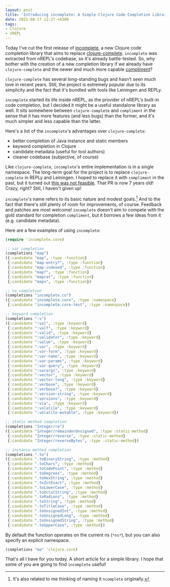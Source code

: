 ```yaml
---
layout: post
title: 'Introducing incomplete: A Simple Clojure Code Completion Library'
date: 2021-08-17 12:27 +0300
tags:
- Clojure
- nREPL
---
```


Today I've cut the first release of
[incomplete](https://github.com/nrepl/incomplete), a new Clojure code completion
library that aims to replace
[clojure-complete](https://github.com/ninjudd/clojure-complete). `incomplete`
was extracted from nREPL's codebase, so it's already battle-tested. So, why
bother with the creation of a new completion library if we already have
`clojure-complete` and the newer and much more capable
[compliment](https://github.com/alexander-yakushev/compliment)?

`clojure-complete` has several long-standing bugs and hasn't seen much love in recent years.
Still, the project is extremely popular due to its simplicity and the fact that it's
bundled with tools like Leiningen and REPLy.

`incomplete` started its life inside nREPL, as the provider of nREPL's built-in code
completion, but I decided it might be a useful standalone library as well.
It sits somewhere between `clojure-complete` and `compliment` in the sense that it has
more features (and less bugs) than the former, and it's much simpler and less capable than the
latter.

Here's a list of the `incomplete`'s advantages over `clojure-complete`:

* better completion of Java instance and static members
* keyword completion in Clojure
* candidate metadata (useful for tool authors)
* cleaner codebase (subjective, of course)

Like `clojure-complete`, `incomplete`'s entire implementation is in a single
namespace.  The long-term goal for the project is to replace `clojure-complete`
in REPLy and Leiningen. I hoped to replace it with `compliment` in the past, but
it turned out [this was not
feasible](https://github.com/trptcolin/reply/pull/153). That PR is now 7 years
old! Crazy, right? Still, I haven't given up!

`incomplete`'s name refers to its basic nature and modest goals.[^1]
And to the fact that there's still plenty of room for improvements, of course.
Feedback and patches are most welcome!
`incomplete` doesn't aim to compete with the gold standard for completion `compliment`, but it borrows a few ideas from it (e.g. candidate metadata).

Here are a few examples of using `incomplete`:

``` clojure
(require 'incomplete.core)

;; var completion
(completions "map")
({:candidate "map", :type :function}
 {:candidate "map-entry?", :type :function}
 {:candidate "map-indexed", :type :function}
 {:candidate "map?", :type :function}
 {:candidate "mapcat", :type :function}
 {:candidate "mapv", :type :function})

;; ns completion
(completions "incomplete.co")
({:candidate "incomplete.core", :type :namespace}
 {:candidate "incomplete.core-test", :type :namespace})

;; keyword completion
(completions ":v")
({:candidate ":val", :type :keyword}
 {:candidate ":valf", :type :keyword}
 {:candidate ":valid", :type :keyword}
 {:candidate ":validator", :type :keyword}
 {:candidate ":value", :type :keyword}
 {:candidate ":var", :type :keyword}
 {:candidate ":var-form", :type :keyword}
 {:candidate ":var-name", :type :keyword}
 {:candidate ":var-params", :type :keyword}
 {:candidate ":var-query", :type :keyword}
 {:candidate ":varargs", :type :keyword}
 {:candidate ":vector", :type :keyword}
 {:candidate ":vector-long", :type :keyword}
 {:candidate ":verbose", :type :keyword}
 {:candidate ":verbose?", :type :keyword}
 {:candidate ":version-string", :type :keyword}
 {:candidate ":versions", :type :keyword}
 {:candidate ":via", :type :keyword}
 {:candidate ":volatile", :type :keyword}
 {:candidate ":volatile-mutable", :type :keyword})

;; static method completion
(completions "Integer/re")
({:candidate "Integer/remainderUnsigned", :type :static-method}
 {:candidate "Integer/reverse", :type :static-method}
 {:candidate "Integer/reverseBytes", :type :static-method})

;; instance method completion
(completions ".to")
({:candidate ".toBinaryString", :type :method}
 {:candidate ".toChars", :type :method}
 {:candidate ".toCodePoint", :type :method}
 {:candidate ".toDegrees", :type :method}
 {:candidate ".toHexString", :type :method}
 {:candidate ".toIntExact", :type :method}
 {:candidate ".toLowerCase", :type :method}
 {:candidate ".toOctalString", :type :method}
 {:candidate ".toRadians", :type :method}
 {:candidate ".toString", :type :method}
 {:candidate ".toTitleCase", :type :method}
 {:candidate ".toUnsignedInt", :type :method}
 {:candidate ".toUnsignedLong", :type :method}
 {:candidate ".toUnsignedString", :type :method}
 {:candidate ".toUpperCase", :type :method})
```

By default the function operates on the current ns (`*ns*`), but you
can also specify an explicit namespace.

``` clojure
(completions "ma" 'clojure.core)
```

That's all I have for you today. A short article for a simple library. I hope that some of you
are going to find `incomplete` useful!

[^1]: It's also related to me thinking of naming it `ncomplete` originally.
